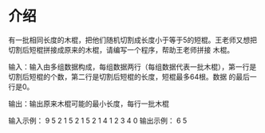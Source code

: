
介绍
=========

有一批相同长度的木棍，把他们随机切割成长度小于等于5的短棍。王老师又想把切割后短棍拼接成原来的木棍，请编写一个程序，帮助王老师拼接 木棍。

输入：输入由多组数据构成，每组数据两行（每组数据代表一批木棍），第一行是切割后短棍的个数，第二行是切割后短棍的长度，短棍最多64根。数据 的最后一行是0。

输出：输出原来木棍可能的最小长度，每行一批木棍

输入示例：
9
5 2 1 5 2 1 5 2 1
4
1 2 3 4
0
输出示例：
6
5
